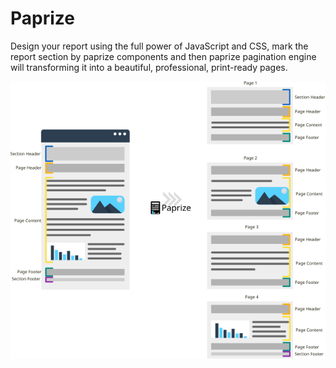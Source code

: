 # Paprize

Design your report using the full power of JavaScript and CSS, mark the report section by paprize components and then paprize pagination engine will transforming it into a beautiful, professional, print-ready pages.

![Components](https://raw.githubusercontent.com/PejmanNik/paprize/refs/heads/bootstrap/packages/website/static/img/components.svg)